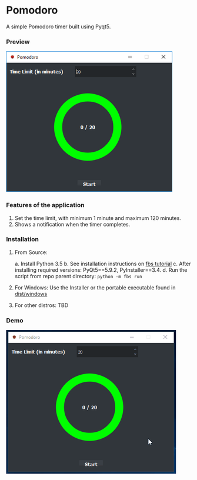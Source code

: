 # Pomodoro

A simple Pomodoro timer built using Pyqt5.

### Preview
![Pomodoro Application](docs/images/Pomodoro_Window.PNG)


### Features of the application
1. Set the time limit, with minimum 1 minute and maximum 120 minutes.
2. Shows a notification when the timer completes.

### Installation

1. From Source:
   
    a. Install Python 3.5
    b. See installation instructions on [fbs tutorial](https://github.com/mherrmann/fbs-tutorial)
    c. After installing required versions: PyQt5==5.9.2, PyInstaller==3.4.
    d. Run the script from repo parent directory: 
    ```python -m fbs run```

2. For Windows: Use the Installer or the portable executable found in [dist/windows](https://github.com/Suhas-G/pomodoro-pyqt/tree/master/dist/windows)

3. For other distros: TBD

### Demo
![Pomodoro Application Demo](docs/images/Pomodoro_App.gif)
